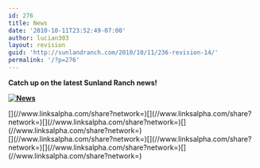 ```yaml
---
id: 276
title: News
date: '2010-10-11T23:52:49-07:00'
author: lucian303
layout: revision
guid: 'http://sunlandranch.com/2010/10/11/236-revision-14/'
permalink: '/?p=276'
---
```


**Catch up on the latest Sunland Ranch news!**

**[![](http://sunlandranch.com/wp-content/uploads/2010/10/holiday_parade.jpg "News")](http://sunlandranch.com/wp-content/uploads/2010/10/holiday_parade.jpg)**

<div class="linksalpha_container linksalpha_app_3" data-counters="1" data-size="regular" data-style="square" data-title="News" data-url="https://www.sunlandranch.com/?p=276">[](//www.linksalpha.com/share?network=)[](//www.linksalpha.com/share?network=)[](//www.linksalpha.com/share?network=)[](//www.linksalpha.com/share?network=)</div><div class="linksalpha_container linksalpha_app_7" data-position="" data-title="News" data-url="https://www.sunlandranch.com/?p=276">[](//www.linksalpha.com/share?network=)[](//www.linksalpha.com/share?network=)[](//www.linksalpha.com/share?network=)[](//www.linksalpha.com/share?network=)</div>